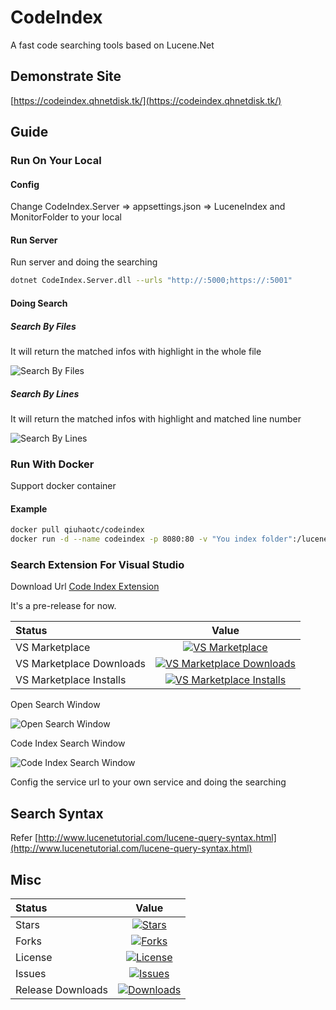 # CodeIndex

A fast code searching tools based on Lucene.Net

## Demonstrate Site

[https://codeindex.qhnetdisk.tk/](https://codeindex.qhnetdisk.tk/)

## Guide

### Run On Your Local

#### Config

Change CodeIndex.Server => appsettings.json => LuceneIndex and MonitorFolder to your local

#### Run Server

Run server and doing the searching

```bash
dotnet CodeIndex.Server.dll --urls "http://:5000;https://:5001"
```

#### Doing Search

##### Search By Files

It will return the matched infos with highlight in the whole file

![Search By Files](https://raw.githubusercontent.com/qiuhaotc/CodeIndex/master/doc/SearchByFiles.gif)

##### Search By Lines

It will return the matched infos with highlight and matched line number

![Search By Lines](https://raw.githubusercontent.com/qiuhaotc/CodeIndex/master/doc/SearchByLines.gif)

### Run With Docker

Support docker container

#### Example

```bash
docker pull qiuhaotc/codeindex
docker run -d --name codeindex -p 8080:80 -v "You index folder":/luceneindex -v "You code folder":/monitorfolder -v "your logs folder":/app/Logs -e CodeIndex__MonitorFolderRealPath="You real folder path" --restart=always qiuhaotc/codeindex
```

### Search Extension For Visual Studio

Download Url [Code Index Extension](https://marketplace.visualstudio.com/items?itemName=qiuhaotc.CodeIndexExtension)

It's a pre-release for now.

|Status|Value|
|:----|:---:|
|VS Marketplace|[![VS Marketplace](http://vsmarketplacebadge.apphb.com/version-short/qiuhaotc.CodeIndexExtension.svg)](https://marketplace.visualstudio.com/items?itemName=qiuhaotc.CodeIndexExtension)
|VS Marketplace Downloads|[![VS Marketplace Downloads](http://vsmarketplacebadge.apphb.com/downloads/qiuhaotc.CodeIndexExtension.svg)](https://marketplace.visualstudio.com/items?itemName=qiuhaotc.CodeIndexExtension)
|VS Marketplace Installs|[![VS Marketplace Installs](http://vsmarketplacebadge.apphb.com/installs-short/qiuhaotc.CodeIndexExtension.svg)](https://marketplace.visualstudio.com/items?itemName=qiuhaotc.CodeIndexExtension)

Open Search Window

![Open Search Window](https://raw.githubusercontent.com/qiuhaotc/CodeIndex/master/doc/VSExtension-1.png)

Code Index Search Window

![Code Index Search Window](https://raw.githubusercontent.com/qiuhaotc/CodeIndex/master/doc/VSExtension-2.png)

Config the service url to your own service and doing the searching

## Search Syntax

Refer [http://www.lucenetutorial.com/lucene-query-syntax.html](http://www.lucenetutorial.com/lucene-query-syntax.html)

## Misc

|Status|Value|
|:----|:---:|
|Stars|[![Stars](https://img.shields.io/github/stars/qiuhaotc/CodeIndex)](https://github.com/qiuhaotc/CodeIndex)
|Forks|[![Forks](https://img.shields.io/github/forks/qiuhaotc/CodeIndex)](https://github.com/qiuhaotc/CodeIndex)
|License|[![License](https://img.shields.io/github/license/qiuhaotc/CodeIndex)](https://github.com/qiuhaotc/CodeIndex)
|Issues|[![Issues](https://img.shields.io/github/issues/qiuhaotc/CodeIndex)](https://github.com/qiuhaotc/CodeIndex)
|Release Downloads|[![Downloads](https://img.shields.io/github/downloads/qiuhaotc/CodeIndex/total.svg)](https://github.com/qiuhaotc/CodeIndex/releases)
